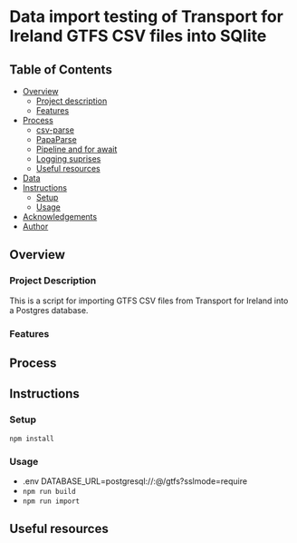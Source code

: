 # Data import testing of Transport for Ireland GTFS CSV files into SQlite

## Table of Contents

- [Overview](#overview)
  - [Project description](#project-description)
  - [Features](#features)
- [Process](#process)
  - [csv-parse](#csv-parse)
  - [PapaParse](#papaparse)
  - [Pipeline and for await](#pipeline-and-for-await)
  - [Logging suprises](#logging-suprises)
  - [Useful resources](#useful-resources)
- [Data](#data)
- [Instructions](#instructions)
  - [Setup](#setup)
  - [Usage](#usage)
- [Acknowledgements](#acknowledgements)
- [Author](#Author)

## Overview

### Project Description

This is a script for importing GTFS CSV files from Transport for Ireland into a Postgres database.

### Features

## Process

## Instructions

### Setup

`npm install`

### Usage

- .env DATABASE_URL=postgresql://<user>:<password>@<hostname>/gtfs?sslmode=require
- `npm run build`
- `npm run import`

## Useful resources

<!--

## Author

- Website - [Add your name here](https://www.your-site.com)
- Twitter - [@yourusername](https://www.twitter.com/yourusername)
- LinkedIn Etc - [Add your name here](https://www.your-site.com)

## Acknowledgements -->
